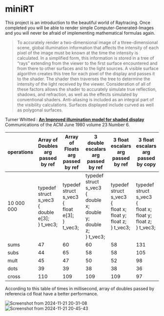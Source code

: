# miniRT
This project is an introduction to the beautiful world of Raytracing. Once completed you will be able to render simple Computer-Generated-Images and you will never be afraid of implementing mathematical formulas again.

> To accurately render a two-dimensional image of a three-dimensional scene, global illumination information that affects the intensity of each pixel of the image must be known at the time the intensity is calculated. In a simplified form, this information is stored in a tree of “rays” extending from the viewer to the first surface encountered and from there to other surfaces and to the light sources. A visible surface algorithm creates this tree for each pixel of the display and passes it to the shader. The shader then traverses the tree to determine the intensity of the light received by the viewer. Consideration of all of these factors allows the shader to accurately simulate true reflection, shadows, and refraction, as well as the effects simulated by conventional shaders. Anti-aliasing is included as an integral part of the visibility calculations. Surfaces displayed include curved as well as polygonal surfaces.

Turner Whitted : [**An Improved illumination model for shaded display**](https://dl.acm.org/doi/pdf/10.1145/358876.358882) Communications of the ACM June 1980 volume 23 Number 6.


|operations|Array of Doubles arg passed by ref|Array of Floats arg passed by ref|3 double escalars arg passed by ref|3 float escalars arg passed by ref|3 float escalars arg passed by copy|
|----------|----------------|---------------|-----------------|----------------|-----------------------------------|
|10 000 000|typedef struct s_vec3<br>{<br>double	e[3];<br>}	t_vec3;|typedef struct s_vec3<br>{<br>float	e[3];<br>}	t_vec3;|typedef struct s_vec3<br>{<br>double	x;<br>double	y;<br>double	z;<br>}	t_vec3;|typedef struct s_vec3<br>{<br>float	x;<br>float	y;<br>float	z;<br>}	t_vec3;|typedef struct s_vec3<br>{<br>float	x;<br>float	y;<br>float	z;<br>}	t_vec3;|
|sums | 47|60|60|58|131|
|subs | 44|65|58|58|105|
|mult | 45|47|50|52|98|
|dots | 39|39|38|38|36|
|cross|110|109|109|109|97|

According to this table of times in millisecond, array of doubles passed by referencia cd  float have a better performance.



![Screenshot from 2024-11-21 20-31-08](https://github.com/user-attachments/assets/e7dd71f9-68cc-409b-80dc-2df4eb43a378)
![Screenshot from 2024-11-21 20-45-43](https://github.com/user-attachments/assets/e95d39af-acd9-4221-abf0-22fb00936df7)



